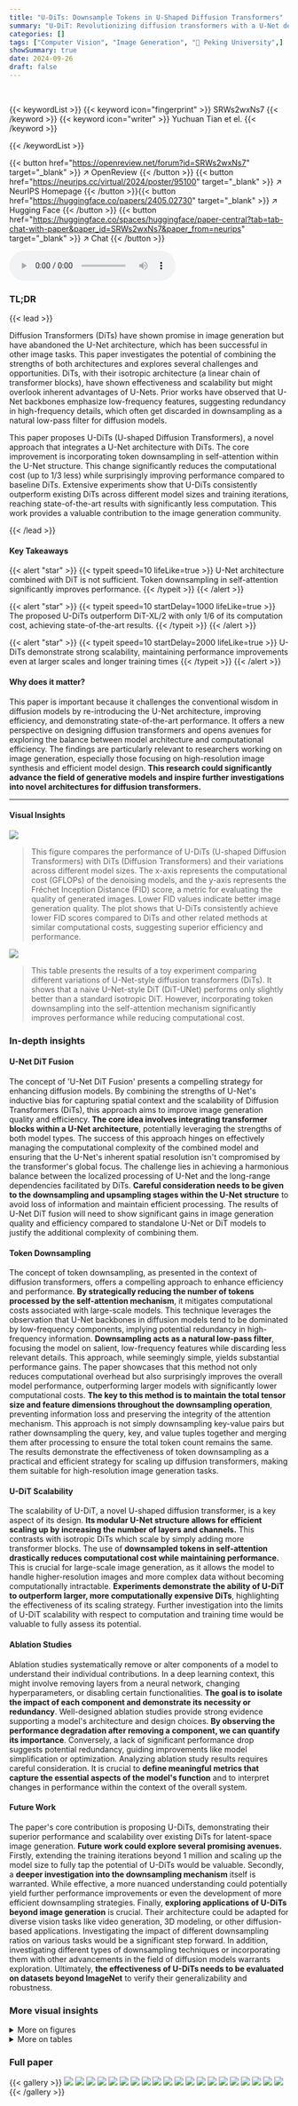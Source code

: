 ```yaml
---
title: "U-DiTs: Downsample Tokens in U-Shaped Diffusion Transformers"
summary: "U-DiT: Revolutionizing diffusion transformers with a U-Net design and token downsampling for superior image generation and drastically reduced computation cost."
categories: []
tags: ["Computer Vision", "Image Generation", "🏢 Peking University",]
showSummary: true
date: 2024-09-26
draft: false
---
```


<br>

{{< keywordList >}}
{{< keyword icon="fingerprint" >}} SRWs2wxNs7 {{< /keyword >}}
{{< keyword icon="writer" >}} Yuchuan Tian et el. {{< /keyword >}}
 
{{< /keywordList >}}

{{< button href="https://openreview.net/forum?id=SRWs2wxNs7" target="_blank" >}}
↗ OpenReview
{{< /button >}}
{{< button href="https://neurips.cc/virtual/2024/poster/95100" target="_blank" >}}
↗ NeurIPS Homepage
{{< /button >}}{{< button href="https://huggingface.co/papers/2405.02730" target="_blank" >}}
↗ Hugging Face
{{< /button >}}
{{< button href="https://huggingface.co/spaces/huggingface/paper-central?tab=tab-chat-with-paper&paper_id=SRWs2wxNs7&paper_from=neurips" target="_blank" >}}
↗ Chat
{{< /button >}}



<audio controls>
    <source src="https://ai-paper-reviewer.com/SRWs2wxNs7/podcast.wav" type="audio/wav">
    Your browser does not support the audio element.
</audio>


### TL;DR


{{< lead >}}

Diffusion Transformers (DiTs) have shown promise in image generation but have abandoned the U-Net architecture, which has been successful in other image tasks. This paper investigates the potential of combining the strengths of both architectures and explores several challenges and opportunities.  DiTs, with their isotropic architecture (a linear chain of transformer blocks), have shown effectiveness and scalability but might overlook inherent advantages of U-Nets.  Prior works have observed that U-Net backbones emphasize low-frequency features, suggesting redundancy in high-frequency details, which often get discarded in downsampling as a natural low-pass filter for diffusion models. 

This paper proposes U-DiTs (U-shaped Diffusion Transformers), a novel approach that integrates a U-Net architecture with DiTs.  The core improvement is incorporating token downsampling in self-attention within the U-Net structure. This change significantly reduces the computational cost (up to 1/3 less) while surprisingly improving performance compared to baseline DiTs. Extensive experiments show that U-DiTs consistently outperform existing DiTs across different model sizes and training iterations, reaching state-of-the-art results with significantly less computation. This work provides a valuable contribution to the image generation community.

{{< /lead >}}


#### Key Takeaways

{{< alert "star" >}}
{{< typeit speed=10 lifeLike=true >}} U-Net architecture combined with DiT is not sufficient. Token downsampling in self-attention significantly improves performance. {{< /typeit >}}
{{< /alert >}}

{{< alert "star" >}}
{{< typeit speed=10 startDelay=1000 lifeLike=true >}} The proposed U-DiTs outperform DiT-XL/2 with only 1/6 of its computation cost, achieving state-of-the-art results. {{< /typeit >}}
{{< /alert >}}

{{< alert "star" >}}
{{< typeit speed=10 startDelay=2000 lifeLike=true >}} U-DiTs demonstrate strong scalability, maintaining performance improvements even at larger scales and longer training times {{< /typeit >}}
{{< /alert >}}

#### Why does it matter?
This paper is important because it challenges the conventional wisdom in diffusion models by re-introducing the U-Net architecture, improving efficiency, and demonstrating state-of-the-art performance.  It offers a new perspective on designing diffusion transformers and opens avenues for exploring the balance between model architecture and computational efficiency. The findings are particularly relevant to researchers working on image generation, especially those focusing on high-resolution image synthesis and efficient model design. **This research could significantly advance the field of generative models and inspire further investigations into novel architectures for diffusion transformers.**

------
#### Visual Insights



![](https://ai-paper-reviewer.com/SRWs2wxNs7/figures_1_1.jpg)

> This figure compares the performance of U-DiTs (U-shaped Diffusion Transformers) with DiTs (Diffusion Transformers) and their variations across different model sizes. The x-axis represents the computational cost (GFLOPs) of the denoising models, and the y-axis represents the Fréchet Inception Distance (FID) score, a metric for evaluating the quality of generated images. Lower FID values indicate better image generation quality. The plot shows that U-DiTs consistently achieve lower FID scores compared to DiTs and other related methods at similar computational costs, suggesting superior efficiency and performance.





![](https://ai-paper-reviewer.com/SRWs2wxNs7/tables_3_1.jpg)

> This table presents the results of a toy experiment comparing different variations of U-Net-style diffusion transformers (DiTs). It shows that a naive U-Net-style DiT (DiT-UNet) performs only slightly better than a standard isotropic DiT. However, incorporating token downsampling into the self-attention mechanism significantly improves performance while reducing computational cost.





### In-depth insights


#### U-Net DiT Fusion
The concept of 'U-Net DiT Fusion' presents a compelling strategy for enhancing diffusion models.  By combining the strengths of U-Net's inductive bias for capturing spatial context and the scalability of Diffusion Transformers (DiTs), this approach aims to improve image generation quality and efficiency. **The core idea involves integrating transformer blocks within a U-Net architecture**, potentially leveraging the strengths of both model types. The success of this approach hinges on effectively managing the computational complexity of the combined model and ensuring that the U-Net's inherent spatial resolution isn't compromised by the transformer's global focus. The challenge lies in achieving a harmonious balance between the localized processing of U-Net and the long-range dependencies facilitated by DiTs. **Careful consideration needs to be given to the downsampling and upsampling stages within the U-Net structure** to avoid loss of information and maintain efficient processing. The results of U-Net DiT fusion will need to show significant gains in image generation quality and efficiency compared to standalone U-Net or DiT models to justify the additional complexity of combining them.

#### Token Downsampling
The concept of token downsampling, as presented in the context of diffusion transformers, offers a compelling approach to enhance efficiency and performance.  **By strategically reducing the number of tokens processed by the self-attention mechanism**, it mitigates computational costs associated with large-scale models.  This technique leverages the observation that U-Net backbones in diffusion models tend to be dominated by low-frequency components, implying potential redundancy in high-frequency information.  **Downsampling acts as a natural low-pass filter**, focusing the model on salient, low-frequency features while discarding less relevant details.  This approach, while seemingly simple, yields substantial performance gains.  The paper showcases that this method not only reduces computational overhead but also surprisingly improves the overall model performance, outperforming larger models with significantly lower computational costs.  **The key to this method is to maintain the total tensor size and feature dimensions throughout the downsampling operation**, preventing information loss and preserving the integrity of the attention mechanism. This approach is not simply downsampling key-value pairs but rather downsampling the query, key, and value tuples together and merging them after processing to ensure the total token count remains the same. The results demonstrate the effectiveness of token downsampling as a practical and efficient strategy for scaling up diffusion transformers, making them suitable for high-resolution image generation tasks.

#### U-DiT Scalability
The scalability of U-DiT, a novel U-shaped diffusion transformer, is a key aspect of its design.  **Its modular U-Net structure allows for efficient scaling up by increasing the number of layers and channels.** This contrasts with isotropic DiTs which scale by simply adding more transformer blocks.  The use of **downsampled tokens in self-attention drastically reduces computational cost while maintaining performance.**  This is crucial for large-scale image generation, as it allows the model to handle higher-resolution images and more complex data without becoming computationally intractable.  **Experiments demonstrate the ability of U-DiT to outperform larger, more computationally expensive DiTs**, highlighting the effectiveness of its scaling strategy.  Further investigation into the limits of U-DiT scalability with respect to computation and training time would be valuable to fully assess its potential.

#### Ablation Studies
Ablation studies systematically remove or alter components of a model to understand their individual contributions.  In a deep learning context, this might involve removing layers from a neural network, changing hyperparameters, or disabling certain functionalities.  **The goal is to isolate the impact of each component and demonstrate its necessity or redundancy**.  Well-designed ablation studies provide strong evidence supporting a model's architecture and design choices.  **By observing the performance degradation after removing a component, we can quantify its importance**. Conversely, a lack of significant performance drop suggests potential redundancy, guiding improvements like model simplification or optimization.  Analyzing ablation study results requires careful consideration. It is crucial to **define meaningful metrics that capture the essential aspects of the model's function** and to interpret changes in performance within the context of the overall system.

#### Future Work
The paper's core contribution is proposing U-DiTs, demonstrating their superior performance and scalability over existing DiTs for latent-space image generation.  **Future work could explore several promising avenues.**  Firstly, extending the training iterations beyond 1 million and scaling up the model size to fully tap the potential of U-DiTs would be valuable.  Secondly, a **deeper investigation into the downsampling mechanism** itself is warranted. While effective, a more nuanced understanding could potentially yield further performance improvements or even the development of more efficient downsampling strategies. Finally, **exploring applications of U-DiTs beyond image generation** is crucial.  Their architecture could be adapted for diverse vision tasks like video generation, 3D modeling, or other diffusion-based applications.  Investigating the impact of different downsampling ratios on various tasks would be a significant step forward.  In addition, investigating different types of downsampling techniques or incorporating them with other advancements in the field of diffusion models warrants exploration.  Ultimately, **the effectiveness of U-DiTs needs to be evaluated on datasets beyond ImageNet** to verify their generalizability and robustness.


### More visual insights

<details>
<summary>More on figures
</summary>


![](https://ai-paper-reviewer.com/SRWs2wxNs7/figures_1_2.jpg)

> This figure compares the performance of U-DiTs and DiTs of different sizes over various training iterations.  The y-axis represents the FID-50K score, a lower score indicating better image generation quality. The x-axis shows the number of training iterations in thousands. Different colored lines represent different model sizes (U-DiT-B, U-DiT-L, DiT-B/2, DiT-L/2, and DiT-XL/2). The size of the markers on the lines corresponds to the model's computational cost, larger markers representing more computationally expensive models.  The results demonstrate that U-DiTs consistently outperform DiTs across all sizes and training steps.


![](https://ai-paper-reviewer.com/SRWs2wxNs7/figures_2_1.jpg)

> This figure illustrates the architectural evolution from the original Diffusion Transformer (DiT) to the proposed U-shaped DiT (U-DiT).  It starts with the isotropic DiT (a), which uses a standard transformer architecture. It then shows DiT-UNet (b), a simple attempt to integrate the U-Net architecture with DiT blocks.  Finally, it presents the U-DiT (c), which incorporates downsampled tokens in the self-attention mechanism for computational efficiency and performance improvement. The key difference is the introduction of a downsampler in U-DiT, leading to improved efficiency and performance compared to DiT-UNet.


![](https://ai-paper-reviewer.com/SRWs2wxNs7/figures_6_1.jpg)

> This figure shows the visual quality of images generated by U-DiT models at various training iterations (200k, 400k, 600k, 800k).  Each row represents a different object class, demonstrating how the model's generation quality improves with increased training. The improvement in detail, sharpness, and overall realism is clearly noticeable as the training iterations increase.


![](https://ai-paper-reviewer.com/SRWs2wxNs7/figures_9_1.jpg)

> This figure shows various images generated by the U-DiT-L model after being trained for 1 million iterations.  The images demonstrate the model's ability to generate high-quality, realistic images of diverse subjects, including animals, objects, and scenes, highlighting the model's capability even with relatively fewer training steps compared to other models.


</details>




<details>
<summary>More on tables
</summary>


![](https://ai-paper-reviewer.com/SRWs2wxNs7/tables_5_1.jpg)
> This table compares the performance of U-DiTs and DiTs on ImageNet 256x256 image generation.  It shows that U-DiTs achieve significantly better results (lower FID, higher IS, etc.) than DiTs, even with fewer computational resources (GFLOPs).  The results are particularly striking for U-DiT-B, which surpasses DiT-XL/2 despite using only 1/6th of the computation.

![](https://ai-paper-reviewer.com/SRWs2wxNs7/tables_5_2.jpg)
> This table compares the performance of U-DiTs with other competitive diffusion architectures on the ImageNet 256x256 dataset.  The comparison is done using several evaluation metrics including FLOPs, FID, sFID, IS, Precision, and Recall.  The key takeaway is that U-DiTs achieve better performance with significantly lower computational costs.

![](https://ai-paper-reviewer.com/SRWs2wxNs7/tables_5_3.jpg)
> This table compares the performance of U-DiTs and DiTs on the ImageNet 256x256 dataset.  It shows that U-DiTs achieve better FID (Fréchet Inception Distance), IS (Inception Score), precision, and recall scores compared to DiTs, even with significantly fewer FLOPs (floating point operations). This highlights the efficiency and performance advantages of U-DiTs.

![](https://ai-paper-reviewer.com/SRWs2wxNs7/tables_6_1.jpg)
> This table presents the FID, sFID, IS, precision, and recall scores for the U-DiT-B and U-DiT-L models trained for different numbers of iterations (200K, 400K, 600K, 800K, and 1M) on the ImageNet 256x256 dataset.  It shows the improvement in the model's performance (lower FID and sFID, higher IS, precision and recall) as the training progresses, demonstrating the models' ability to learn better image generation with more training.  U-DiT-L at 600k steps surpasses the performance of DiT-XL/2 trained for 7 million steps.

![](https://ai-paper-reviewer.com/SRWs2wxNs7/tables_7_1.jpg)
> This table compares the performance of U-DiTs and DiTs on ImageNet 512x512 image generation.  It shows that U-DiT-B significantly outperforms DiT-XL/2 in terms of FID and IS scores, while having a much lower computational cost (FLOPs). The asterisk (*) indicates experiments that replicated the original DiT code for fair comparison.

![](https://ai-paper-reviewer.com/SRWs2wxNs7/tables_7_2.jpg)
> This table presents ablation studies on different downsampling methods used in the U-DiT architecture.  It compares the performance (FID, SFID, IS, Precision, Recall) of three different downsamplers: Pixel Shuffle (PS), Depthwise Convolution (DW) Conv + PS, and DW Conv. || Shortcut + PS. The results show that combining depthwise convolution with a shortcut and then using pixel shuffling achieves the best performance with a relatively low computational cost.

![](https://ai-paper-reviewer.com/SRWs2wxNs7/tables_8_1.jpg)
> This table presents the configurations for three different sizes of the U-DiT model: U-DiT-S, U-DiT-B, and U-DiT-L.  It lists the number of parameters (in millions), the number of floating-point operations (GFLOPs), the initial channel number, the number of attention heads, and the number of encoder and decoder blocks in each stage. The table provides essential details about the model's architecture and computational complexity.

![](https://ai-paper-reviewer.com/SRWs2wxNs7/tables_8_2.jpg)
> This table presents ablation studies on different components of the U-DiT model. It compares a baseline model (DiT-UNet (Slim)) with several variations of the U-DiT, each incorporating a different modification.  The modifications evaluated are downsampling, cosine similarity, RoPE2D, depthwise convolution FFN, and re-parameterization.  The table shows the impact of each modification on FID, SFID, IS, Precision, and Recall, demonstrating the contribution of each component to the model's overall performance.

![](https://ai-paper-reviewer.com/SRWs2wxNs7/tables_8_3.jpg)
> This table compares the performance of vanilla U-DiT models (without any modifications) to the performance of U-DiT models that include all proposed modifications.  The results show that while the modifications improve performance metrics (FID, sFID, IS, Precision, Recall), the vanilla U-DiTs already perform competitively against DiTs, indicating the effectiveness of the core U-DiT architecture.

![](https://ai-paper-reviewer.com/SRWs2wxNs7/tables_13_1.jpg)
> This table compares the training speed (steps per second) of the DiT-XL/2 model and different variants of the U-DiT model.  It shows that the training speed of the vanilla U-DiT-L model is comparable to that of DiT-XL/2.  Adding all modifications to the U-DiT-L model slightly decreases the training speed.

</details>




### Full paper

{{< gallery >}}
<img src="https://ai-paper-reviewer.com/SRWs2wxNs7/1.png" class="grid-w50 md:grid-w33 xl:grid-w25" />
<img src="https://ai-paper-reviewer.com/SRWs2wxNs7/2.png" class="grid-w50 md:grid-w33 xl:grid-w25" />
<img src="https://ai-paper-reviewer.com/SRWs2wxNs7/3.png" class="grid-w50 md:grid-w33 xl:grid-w25" />
<img src="https://ai-paper-reviewer.com/SRWs2wxNs7/4.png" class="grid-w50 md:grid-w33 xl:grid-w25" />
<img src="https://ai-paper-reviewer.com/SRWs2wxNs7/5.png" class="grid-w50 md:grid-w33 xl:grid-w25" />
<img src="https://ai-paper-reviewer.com/SRWs2wxNs7/6.png" class="grid-w50 md:grid-w33 xl:grid-w25" />
<img src="https://ai-paper-reviewer.com/SRWs2wxNs7/7.png" class="grid-w50 md:grid-w33 xl:grid-w25" />
<img src="https://ai-paper-reviewer.com/SRWs2wxNs7/8.png" class="grid-w50 md:grid-w33 xl:grid-w25" />
<img src="https://ai-paper-reviewer.com/SRWs2wxNs7/9.png" class="grid-w50 md:grid-w33 xl:grid-w25" />
<img src="https://ai-paper-reviewer.com/SRWs2wxNs7/10.png" class="grid-w50 md:grid-w33 xl:grid-w25" />
<img src="https://ai-paper-reviewer.com/SRWs2wxNs7/11.png" class="grid-w50 md:grid-w33 xl:grid-w25" />
<img src="https://ai-paper-reviewer.com/SRWs2wxNs7/12.png" class="grid-w50 md:grid-w33 xl:grid-w25" />
<img src="https://ai-paper-reviewer.com/SRWs2wxNs7/13.png" class="grid-w50 md:grid-w33 xl:grid-w25" />
<img src="https://ai-paper-reviewer.com/SRWs2wxNs7/14.png" class="grid-w50 md:grid-w33 xl:grid-w25" />
<img src="https://ai-paper-reviewer.com/SRWs2wxNs7/15.png" class="grid-w50 md:grid-w33 xl:grid-w25" />
<img src="https://ai-paper-reviewer.com/SRWs2wxNs7/16.png" class="grid-w50 md:grid-w33 xl:grid-w25" />
<img src="https://ai-paper-reviewer.com/SRWs2wxNs7/17.png" class="grid-w50 md:grid-w33 xl:grid-w25" />
<img src="https://ai-paper-reviewer.com/SRWs2wxNs7/18.png" class="grid-w50 md:grid-w33 xl:grid-w25" />
<img src="https://ai-paper-reviewer.com/SRWs2wxNs7/19.png" class="grid-w50 md:grid-w33 xl:grid-w25" />
<img src="https://ai-paper-reviewer.com/SRWs2wxNs7/20.png" class="grid-w50 md:grid-w33 xl:grid-w25" />
{{< /gallery >}}